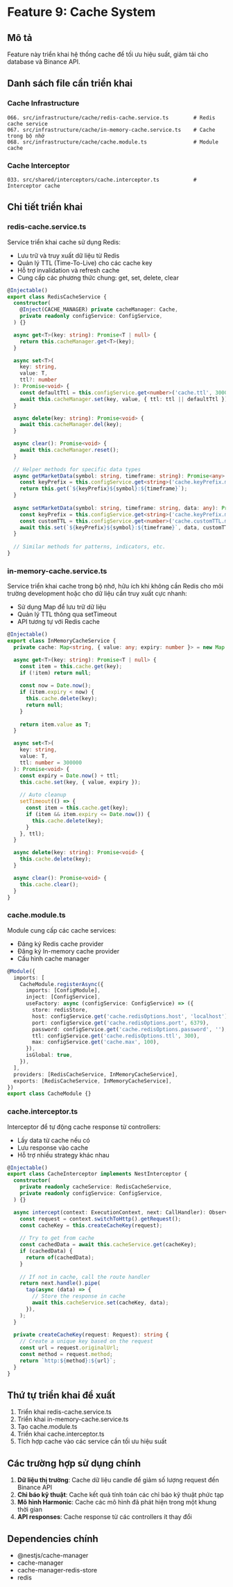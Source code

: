 # Feature 9: Cache System

## Mô tả
Feature này triển khai hệ thống cache để tối ưu hiệu suất, giảm tải cho database và Binance API.

## Danh sách file cần triển khai

### Cache Infrastructure
```
066. src/infrastructure/cache/redis-cache.service.ts        # Redis cache service
067. src/infrastructure/cache/in-memory-cache.service.ts    # Cache trong bộ nhớ
068. src/infrastructure/cache/cache.module.ts               # Module cache
```

### Cache Interceptor
```
033. src/shared/interceptors/cache.interceptor.ts           # Interceptor cache
```

## Chi tiết triển khai

### redis-cache.service.ts
Service triển khai cache sử dụng Redis:
- Lưu trữ và truy xuất dữ liệu từ Redis
- Quản lý TTL (Time-To-Live) cho các cache key
- Hỗ trợ invalidation và refresh cache
- Cung cấp các phương thức chung: get, set, delete, clear

```typescript
@Injectable()
export class RedisCacheService {
  constructor(
    @Inject(CACHE_MANAGER) private cacheManager: Cache,
    private readonly configService: ConfigService,
  ) {}

  async get<T>(key: string): Promise<T | null> {
    return this.cacheManager.get<T>(key);
  }

  async set<T>(
    key: string, 
    value: T, 
    ttl?: number
  ): Promise<void> {
    const defaultTtl = this.configService.get<number>('cache.ttl', 300000);
    await this.cacheManager.set(key, value, { ttl: ttl || defaultTtl });
  }

  async delete(key: string): Promise<void> {
    await this.cacheManager.del(key);
  }

  async clear(): Promise<void> {
    await this.cacheManager.reset();
  }
  
  // Helper methods for specific data types
  async getMarketData(symbol: string, timeframe: string): Promise<any> {
    const keyPrefix = this.configService.get<string>('cache.keyPrefix.marketData', 'market:');
    return this.get(`${keyPrefix}${symbol}:${timeframe}`);
  }
  
  async setMarketData(symbol: string, timeframe: string, data: any): Promise<void> {
    const keyPrefix = this.configService.get<string>('cache.keyPrefix.marketData', 'market:');
    const customTTL = this.configService.get<number>('cache.customTTL.marketData', 60000);
    await this.set(`${keyPrefix}${symbol}:${timeframe}`, data, customTTL);
  }
  
  // Similar methods for patterns, indicators, etc.
}
```

### in-memory-cache.service.ts
Service triển khai cache trong bộ nhớ, hữu ích khi không cần Redis cho môi trường development hoặc cho dữ liệu cần truy xuất cực nhanh:
- Sử dụng Map để lưu trữ dữ liệu
- Quản lý TTL thông qua setTimeout
- API tương tự với Redis cache

```typescript
@Injectable()
export class InMemoryCacheService {
  private cache: Map<string, { value: any; expiry: number }> = new Map();

  async get<T>(key: string): Promise<T | null> {
    const item = this.cache.get(key);
    if (!item) return null;
    
    const now = Date.now();
    if (item.expiry < now) {
      this.cache.delete(key);
      return null;
    }
    
    return item.value as T;
  }

  async set<T>(
    key: string, 
    value: T, 
    ttl: number = 300000
  ): Promise<void> {
    const expiry = Date.now() + ttl;
    this.cache.set(key, { value, expiry });
    
    // Auto cleanup
    setTimeout(() => {
      const item = this.cache.get(key);
      if (item && item.expiry <= Date.now()) {
        this.cache.delete(key);
      }
    }, ttl);
  }

  async delete(key: string): Promise<void> {
    this.cache.delete(key);
  }

  async clear(): Promise<void> {
    this.cache.clear();
  }
}
```

### cache.module.ts
Module cung cấp các cache services:
- Đăng ký Redis cache provider
- Đăng ký In-memory cache provider
- Cấu hình cache manager

```typescript
@Module({
  imports: [
    CacheModule.registerAsync({
      imports: [ConfigModule],
      inject: [ConfigService],
      useFactory: async (configService: ConfigService) => ({
        store: redisStore,
        host: configService.get('cache.redisOptions.host', 'localhost'),
        port: configService.get('cache.redisOptions.port', 6379),
        password: configService.get('cache.redisOptions.password', ''),
        ttl: configService.get('cache.redisOptions.ttl', 300),
        max: configService.get('cache.max', 100),
      }),
      isGlobal: true,
    }),
  ],
  providers: [RedisCacheService, InMemoryCacheService],
  exports: [RedisCacheService, InMemoryCacheService],
})
export class CacheModule {}
```

### cache.interceptor.ts
Interceptor để tự động cache response từ controllers:
- Lấy data từ cache nếu có
- Lưu response vào cache
- Hỗ trợ nhiều strategy khác nhau

```typescript
@Injectable()
export class CacheInterceptor implements NestInterceptor {
  constructor(
    private readonly cacheService: RedisCacheService,
    private readonly configService: ConfigService,
  ) {}

  async intercept(context: ExecutionContext, next: CallHandler): Observable<any> {
    const request = context.switchToHttp().getRequest();
    const cacheKey = this.createCacheKey(request);
    
    // Try to get from cache
    const cachedData = await this.cacheService.get(cacheKey);
    if (cachedData) {
      return of(cachedData);
    }
    
    // If not in cache, call the route handler
    return next.handle().pipe(
      tap(async (data) => {
        // Store the response in cache
        await this.cacheService.set(cacheKey, data);
      }),
    );
  }
  
  private createCacheKey(request: Request): string {
    // Create a unique key based on the request
    const url = request.originalUrl;
    const method = request.method;
    return `http:${method}:${url}`;
  }
}
```

## Thứ tự triển khai đề xuất

1. Triển khai redis-cache.service.ts
2. Triển khai in-memory-cache.service.ts
3. Tạo cache.module.ts
4. Triển khai cache.interceptor.ts
5. Tích hợp cache vào các service cần tối ưu hiệu suất

## Các trường hợp sử dụng chính

1. **Dữ liệu thị trường**: Cache dữ liệu candle để giảm số lượng request đến Binance API
2. **Chỉ báo kỹ thuật**: Cache kết quả tính toán các chỉ báo kỹ thuật phức tạp
3. **Mô hình Harmonic**: Cache các mô hình đã phát hiện trong một khung thời gian
4. **API responses**: Cache response từ các controllers ít thay đổi

## Dependencies chính

- @nestjs/cache-manager
- cache-manager
- cache-manager-redis-store
- redis
